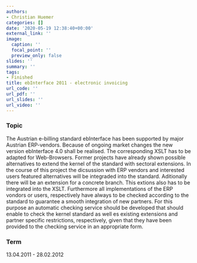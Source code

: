 ```yaml
---
authors:
- Christian Huemer
categories: []
date: '2020-05-19 12:38:40+00:00'
external_link: ''
image:
  caption: ''
  focal_point: ''
  preview_only: false
slides: ''
summary: ''
tags:
- Finished
title: ebInterface 2011 - electronic invoicing
url_code: ''
url_pdf: ''
url_slides: ''
url_video: ''
---
```


### Topic

The Austrian e-billing standard ebInterface has been supported by major Austrian ERP-vendors. Because of ongoing market changes the new version ebInterface 4.0 shall be realised. The corresponding XSLT has to be adapted for Web-Browsers. Former projects have already shown possible alternatives to extend the kernel of the standard with sectoral extensions. In the course of this project the dicsussion with ERP vendors and interested users featured alternatives will be integraded into the standard. Aditionally there will be an extension for a concrete branch. This extions also has to be integrated into the XSLT. Furthermore all implementations of the ERP vondors or users, respectively have always to be checked according to the standard to guarantee a smooth integration of new partners. For this purpose an automatic checking service should be developed that should enable to check the kernel standard as well es existing extensions and partner specific restrictions, respectively, given that they have been provided to the checking service in an appropriate form.

### Term

13.04.2011 - 28.02.2012